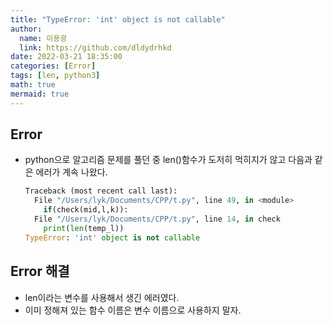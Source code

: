 ```yaml
---
title: "TypeError: 'int' object is not callable"
author:
  name: 이용광
  link: https://github.com/dldydrhkd
date: 2022-03-21 18:35:00
categories: [Error]
tags: [len, python3]
math: true
mermaid: true
---
```


## Error

- python으로 알고리즘 문제를 풀던 중 len()함수가 도저히 먹히지가 않고 다음과 같은 에러가 계속 나왔다.
    
    ```python
    Traceback (most recent call last):
      File "/Users/lyk/Documents/CPP/t.py", line 49, in <module>
        if(check(mid,l,k)):
      File "/Users/lyk/Documents/CPP/t.py", line 14, in check
        print(len(temp_l))
    TypeError: 'int' object is not callable
    ```
    

## Error 해결

- len이라는 변수를 사용해서 생긴 에러였다.
- 이미 정해져 있는 함수 이름은 변수 이름으로 사용하지 말자.
